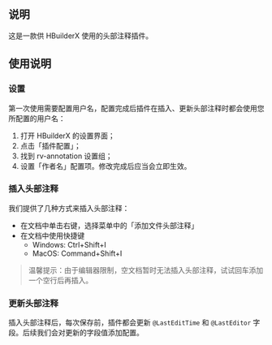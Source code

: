 ﻿## 说明

这是一款供 HBuilderX 使用的头部注释插件。

## 使用说明

### 设置

第一次使用需要配置用户名，配置完成后插件在插入、更新头部注释时都会使用您所配置的用户名：

1. 打开 HBuilderX 的设置界面；
2. 点击「插件配置」；
3. 找到 rv-annotation 设置组；
4. 设置「作者名」配置项。修改完成后应当会立即生效。

### 插入头部注释

我们提供了几种方式来插入头部注释：

- 在文档中单击右键，选择菜单中的「添加文件头部注释」
- 在文档中使用快捷键
  - Windows: Ctrl+Shift+I
  - MacOS: Command+Shift+I

> 温馨提示：由于编辑器限制，空文档暂时无法插入头部注释，试试回车添加一个空行后再插入。

### 更新头部注释

插入头部注释后，每次保存前，插件都会更新 `@LastEditTime` 和 `@LastEditor` 字段。后续我们会对更新的字段值添加配置。
